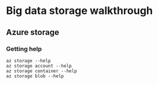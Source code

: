 # Big data storage walkthrough
## Azure storage
### Getting help
```
az storage --help
az storage account --help
az storage container --help
az storage blob --help
```


